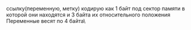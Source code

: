ссылку(переменную, метку) кодирую как 1 байт под сектор 
памяти в которой они находятся и 3 байта их относительного положения\
Переменные весят по 4 байта\

